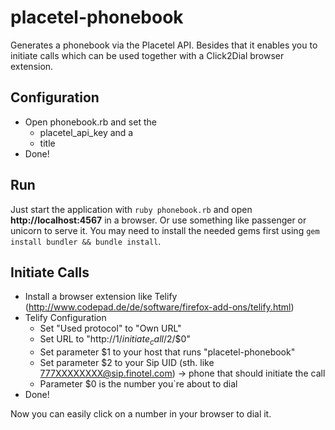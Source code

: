 # placetel-phonebook


Generates a phonebook via the Placetel API.
Besides that it enables you to initiate calls which can be used together with a Click2Dial browser extension.


## Configuration

* Open phonebook.rb and set the
  * placetel_api_key and a
  * title
* Done!


## Run

Just start the application with `ruby phonebook.rb` and open **http://localhost:4567** in a browser. Or use something
like passenger or unicorn to serve it. You may need to install the needed gems first using `gem install bundler && bundle install`.


## Initiate Calls

* Install a browser extension like Telify (http://www.codepad.de/de/software/firefox-add-ons/telify.html)
* Telify Configuration
  * Set "Used protocol" to "Own URL"
  * Set URL to "http://$1/initiate_call/$2/$0"
  * Set parameter $1 to your host that runs "placetel-phonebook"
  * Set parameter $2 to your Sip UID (sth. like 777XXXXXXXX@sip.finotel.com) -> phone that should initiate the call
  * Parameter $0 is the number you`re about to dial
* Done!

Now you can easily click on a number in your browser to dial it.
